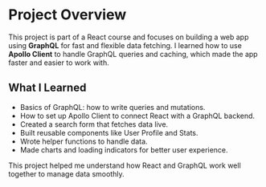 # Project Overview

This project is part of a React course and focuses on building a web app using **GraphQL** for fast and flexible data fetching. I learned how to use **Apollo Client** to handle GraphQL queries and caching, which made the app faster and easier to work with.

## What I Learned

- Basics of GraphQL: how to write queries and mutations.
- How to set up Apollo Client to connect React with a GraphQL backend.
- Created a search form that fetches data live.
- Built reusable components like User Profile and Stats.
- Wrote helper functions to handle data.
- Made charts and loading indicators for better user experience.

This project helped me understand how React and GraphQL work well together to manage data smoothly.
